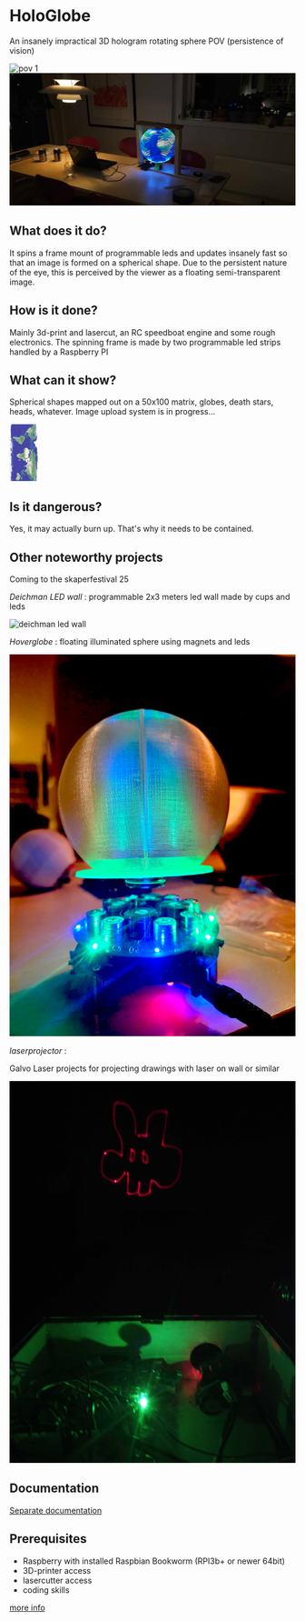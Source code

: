 # HoloGlobe

An insanely impractical 3D hologram rotating sphere POV (persistence of vision)

![pov 1](images/pov-globe-1.png)
![pov 2](images/pov-globe-2.png)

## What does it do?

It spins a frame mount of programmable leds and updates insanely fast so that an image
is formed on a spherical shape. Due to the persistent nature of the eye, this is perceived
by the viewer as a floating semi-transparent image.

## How is it done?

Mainly 3d-print and lasercut, an RC speedboat engine and some rough electronics.
The spinning frame is made by two programmable led strips handled by a Raspberry PI

## What can it show?

Spherical shapes mapped out on a 50x100 matrix, globes, death stars, heads, whatever.
Image upload system is in progress...

![earth-rotated](images/output_50x100.png)

## Is it dangerous?

Yes, it may actually burn up. That's why it needs to be contained.

## Other noteworthy projects

Coming to the skaperfestival 25

*Deichman LED wall* : programmable 2x3 meters led wall made by cups and leds

![deichman led wall](images/deichmanLedWall.png)

*Hoverglobe* : floating illuminated sphere using magnets and leds

![hoverglobe](images/hoverglobe.jpg)

*laserprojector* :

Galvo Laser projects for projecting drawings with laser on wall or similar

![laserprojector](images/laserprojector.png)


## Documentation

[Separate documentation](docs/Documentation.md)

## Prerequisites

* Raspberry with installed Raspbian Bookworm (RPI3b+ or newer 64bit)
* 3D-printer access
* lasercutter access
* coding skills

[more info](docs/Prerequisites.md)
